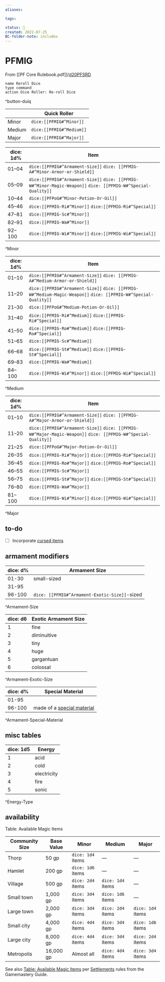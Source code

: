 ```yaml
---
aliases:

tags:

status: 🌰
created: 2022-07-25
BC-folder-note: includes
---
```

# PFMIG

From [[PF Core Rulebook.pdf]]/[d20PFSRD](https://www.d20pfsrd.com/magic-items/)

```button
name Reroll Dice
type command
action Dice Roller: Re-roll Dice
```
^button-duiq

|        | Quick Roller             |
| ------ | ------------------------ |
| Minor  | `dice:[[PFMIG#^Minor]]`  |
| Medium | `dice:[[PFMIG#^Medium]]` |
| Major  | `dice:[[PFMIG#^Major]]`  |


| dice: 1d% | Item                                                                                                         |
| --------- | ------------------------------------------------------------------------------------------------------------ |
| 01–04     | `dice:[[PFMIG#^Armament-Size]]` `dice: [[PFMIG-A#^Minor-Armor-or-Shield]]`                                   |
| 05–09     | `dice:[[PFMIG#^Armament-Size]]` `dice: [[PFMIG-W#^Minor-Magic-Weapon]]` `dice: [[PFMIG-W#^Special-Quality]]` |
| 10–44     | `dice:[[PFPoG#^Minor-Potion-Or-Oil]]`                                                                        |
| 45–46     | `dice:[[PFMIG-Ri#^Minor]]` `dice:[[PFMIG-Ri#^Special]]`                                                      |
| 47–81     | `dice:[[PFMIG-Sc#^Minor]]`                                                                                   |
| 82–91     | `dice:[[PFMIG-Wa#^Minor]]`                                                         |
| 92–100    | `dice:[[PFMIG-Wi#^Minor]]` `dice:[[PFMIG-Wi#^Special]]` |
^Minor

| dice: 1d% | Item                                                                                                          |
| --------- | ------------------------------------------------------------------------------------------------------------- |
| 01–10     | `dice:[[PFMIG#^Armament-Size]]` `dice: [[PFMIG-A#^Medium-Armor-or-Shield]]`                                   |
| 11–20     | `dice:[[PFMIG#^Armament-Size]]` `dice: [[PFMIG-W#^Medium-Magic-Weapon]]` `dice: [[PFMIG-W#^Special-Quality]]` |
| 21–30     | `dice:[[PFPoG#^Medium-Potion-Or-Oil]]`                                                                        |
| 31–40     | `dice:[[PFMIG-Ri#^Medium]]` `dice:[[PFMIG-Ri#^Special]]`                                                      |
| 41–50     | `dice:[[PFMIG-Ro#^Medium]]` `dice:[[PFMIG-Ro#^Special]]`                                                      |
| 51–65     | `dice:[[PFMIG-Sc#^Medium]]`                                                                                   |
| 66–68     | `dice:[[PFMIG-St#^Medium]]` `dice:[[PFMIG-St#^Special]]`                                                      |
| 69–83     | `dice:[[PFMIG-Wa#^Medium]]`                                                                                   |
| 84–100    | `dice:[[PFMIG-Wi#^Minor]]` `dice:[[PFMIG-Wi#^Special]]`                                                       |
^Medium

| dice: 1d% | Item                                                                                                         |
| --------- | ------------------------------------------------------------------------------------------------------------ |
| 01–10     | `dice:[[PFMIG#^Armament-Size]]` `dice: [[PFMIG-A#^Major-Armor-or-Shield]]`                                   |
| 11–20     | `dice:[[PFMIG#^Armament-Size]]` `dice: [[PFMIG-W#^Major-Magic-Weapon]]` `dice: [[PFMIG-W#^Special-Quality]]` |
| 21–25     | `dice:[[PFPoG#^Major-Potion-Or-Oil]]`                                                                        |
| 26–35     | `dice:[[PFMIG-Ri#^Major]]` `dice:[[PFMIG-Ri#^Special]]`                                                      |
| 36–45     | `dice:[[PFMIG-Ro#^Major]]` `dice:[[PFMIG-Ro#^Special]]`                                                      |
| 46–55     | `dice:[[PFMIG-Sc#^Major]]`                                                                                   |
| 56–75     | `dice:[[PFMIG-St#^Major]]` `dice:[[PFMIG-St#^Special]]`                                                      |
| 76–80     | `dice:[[PFMIG-Wa#^Major]]`                                                                                   |
| 81–100    | `dice:[[PFMIG-Wi#^Minor]]` `dice:[[PFMIG-Wi#^Special]]`                                                      |
^Major


## to-do

- [ ] Incorporate [cursed items](https://www.d20pfsrd.com/magic-items/cursed-items/)


## armament modifiers

| dice: d% | Armament Size                                 |
| -------- | --------------------------------------------- |
| 01-30    | small-sized                                   |
| 31-95    |                                               |
| 96-100   | `dice: [[PFMIG#^Armament-Exotic-Size]]`-sized |
^Armament-Size

| dice: d6 | Exotic Armament Size |
| -------- | -------------------- |
| 1        | fine                 |
| 2        | diminuitive          |
| 3        | tiny                 |
| 4        | huge                 |
| 5        | gargantuan           |
| 6        | colossal             |
^Armament-Exotic-Size

| dice: d% | Special Material |
| --- | --- |
| 01-95 |  |
| 96-100 | made of a [special material](https://www.d20pfsrd.com/equipment/special-materials) |
^Armament-Special-Material


## misc tables

| dice: 1d5 | Energy      |
| --------- | ----------- |
| 1         | acid        |
| 2         | cold        |
| 3         | electricity |
| 4         | fire        |
| 5         | sonic       |
^Energy-Type


## availability

Table: Available Magic Items

| Community Size | Base Value | Minor             | Medium            | Major             |
| -------------- | ---------- | ----------------- | ----------------- | ----------------- |
| Thorp          | 50 gp      | `dice: 1d4` items | —                 | —                 |
| Hamlet         | 200 gp     | `dice: 1d6` items | —                 | —                 |
| Village        | 500 gp     | `dice: 2d4` items | `dice: 1d4` items | —                 |
| Small town     | 1,000 gp   | `dice: 3d4` items | `dice: 1d6` items | —                 |
| Large town     | 2,000 gp   | `dice: 3d4` items | `dice: 2d4` items | `dice: 1d4` items |
| Small city     | 4,000 gp   | `dice: 4d4` items | `dice: 3d4` items | `dice: 1d6` items |
| Large city     | 8,000 gp   | `dice: 4d4` items | `dice: 3d4` items | `dice: 2d4` items |
| Metropolis     | 16,000 gp  | Almost all        | `dice: 4d4` items | `dice: 3d4` items |

See also [Table: Available Magic Items](https://www.d20pfsrd.com/gamemastering/other-rules/settlements#table-available-magic-items) per [Settlements](https://www.d20pfsrd.com/gamemastering/other-rules/settlements) rules from the Gamemastery Guide.
